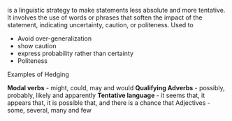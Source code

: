 
is a linguistic strategy to make statements less absolute and more tentative. It involves the use of words or phrases that soften the impact of the statement, indicating uncertainty, caution, or politeness.
Used to 
- Avoid over-generalization
- show caution
- express probability rather than certainty
- Politeness


Examples of Hedging

**Modal verbs** - might, could, may and would
**Qualifying Adverbs** - possibly, probably, likely and apparently
**Tentative language** - it seems that, it appears that, it is possible that, and there is a chance that
Adjectives - some, several, many and few